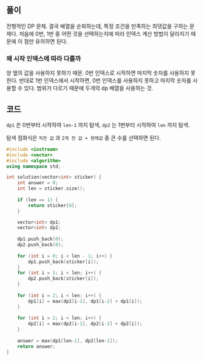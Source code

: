 ## 풀이
전형적인 DP 문제. 결국 배열을 순회하는데, 특정 조건을 만족하는 최댓값을 구하는 문제다. 처음에 0번, 1번 중 어떤 것을 선택하는지에 따라 인덱스 계산 방법이 달라지기 때문에 이 점만 유의하면 된다.

### 왜 시작 인덱스에 따라 다를까
양 옆의 값을 사용하지 못하기 때문. 0번 인덱스로 시작하면 마지막 숫자를 사용하지 못한다. 반대로 1번 인덱스에서 시작하면, 0번 인덱스를 사용하지 못하고 마지막 숫자를 사용할 수 있다. 범위가 다르기 때문에 두개의 dp 배열을 사용하는 것.

## 코드
`dp1` 은 0번부터 시작하여 `len-1` 까지 탐색, `dp2` 는 1번부터 시작하여 `len` 까지 탐색.

탐색 점화식은 `직전 값` 과 `2개 전 값 + 현재값` 중 큰 수를 선택하면 된다.
```cpp
#include <iostream>
#include <vector>
#include <algorithm>
using namespace std;

int solution(vector<int> sticker) {
    int answer = 0;
    int len = sticker.size();
    
    if (len == 1) {
        return sticker[0];
    }

    vector<int> dp1;
    vector<int> dp2;
    
    dp1.push_back(0);
    dp2.push_back(0);
    
    for (int i = 0; i < len - 1; i++) {
        dp1.push_back(sticker[i]);
    }
    for (int i = 1; i < len; i++) {
        dp2.push_back(sticker[i]);
    }
    
    for (int i = 2; i < len; i++) {
        dp1[i] = max(dp1[i-1], dp1[i-2] + dp1[i]);
    }
    
    for (int i = 2; i < len; i++) {
        dp2[i] = max(dp2[i-1], dp2[i-2] + dp2[i]);
    }
    
    answer = max(dp1[len-1], dp2[len-1]);
    return answer;
}
```
